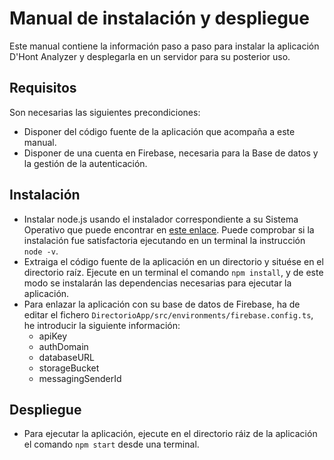 # Manual de instalación y despliegue

Este manual contiene la información paso a paso para instalar la aplicación D'Hont Analyzer y desplegarla en un servidor para su posterior uso.

## Requisitos

Son necesarias las siguientes precondiciones:

- Disponer del código fuente de la aplicación que acompaña a este manual.
- Disponer de una cuenta en Firebase, necesaria para la Base de datos y la gestión de la autenticación.

## Instalación

- Instalar node.js usando el instalador correspondiente a su Sistema Operativo que puede encontrar en [este enlace](https://nodejs.org/en/download/ "Node js download"). Puede comprobar si la instalación fue satisfactoria ejecutando en un terminal la instrucción `node -v`.
- Extraiga el código fuente de la aplicación en un directorio y situése en el directorio raíz. Ejecute en un terminal el comando `npm install`, y de este modo se instalarán las dependencias necesarias para ejecutar la aplicación.
- Para enlazar la aplicación con su base de datos de Firebase, ha de editar el fichero `DirectorioApp/src/environments/firebase.config.ts`, he introducir la siguiente información:
	+ apiKey
    + authDomain
    + databaseURL
    + storageBucket
    + messagingSenderId

## Despliegue

- Para ejecutar la aplicación, ejecute en el directorio ráiz de la aplicación el comando `npm start` desde una terminal.